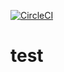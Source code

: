 [![CircleCI](https://circleci.com/gh/QX-Lee/test.svg?style=svg)](https://circleci.com/gh/QX-Lee/test)

# test
